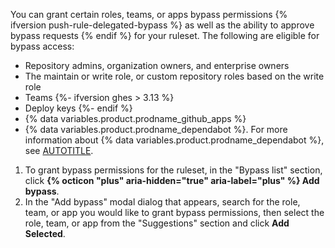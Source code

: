 You can grant certain roles, teams, or apps bypass permissions {% ifversion push-rule-delegated-bypass %} as well as the ability to approve bypass requests {% endif %} for your ruleset. The following are eligible for bypass access:

* Repository admins, organization owners, and enterprise owners
* The maintain or write role, or custom repository roles based on the write role
* Teams
{%- ifversion ghes > 3.13 %}
* Deploy keys
{%- endif %}
* {% data variables.product.prodname_github_apps %}
* {% data variables.product.prodname_dependabot %}. For more information about {% data variables.product.prodname_dependabot %}, see [AUTOTITLE](/code-security/getting-started/dependabot-quickstart-guide).

1. To grant bypass permissions for the ruleset, in the "Bypass list" section, click **{% octicon "plus" aria-hidden="true" aria-label="plus" %} Add bypass**.
1. In the "Add bypass" modal dialog that appears, search for the role, team, or app you would like to grant bypass permissions, then select the role, team, or app from the "Suggestions" section and click **Add Selected**.
